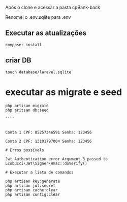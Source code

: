 Após o clone e acessar a pasta cpBank-back

Renomei o .env.sqlite para .env

## Executar as atualizações

````
composer install

````
## criar DB
``````
touch database/laravel.sqlite

``````

# executar as migrate e seed

`````
php artisan migrate
php aritsan db:seed

````


Conta 1 CPF: 85257346591 Senha: 123456

Conta 2 CPF: 13101797004 Senha: 123456

# Erros possívels

Jwt Authentication error Argument 3 passed to Lcobucci\JWT\Signer\Hmac::doVerify()

# Executar a lista de comandos

php artisan key:generate
php artisan jwt:secret
php artisan cache:clear
php artisan config:clear
